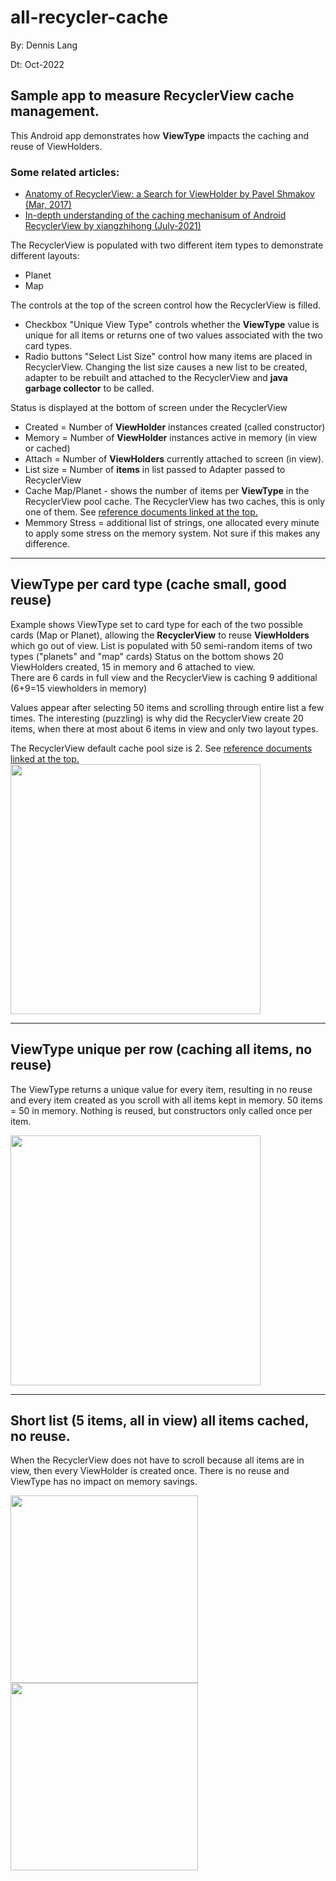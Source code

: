
# all-recycler-cache

By: Dennis Lang

Dt: Oct-2022

## Sample app to measure RecyclerView cache management. 

This Android app demonstrates how <b>ViewType</b> impacts the caching and reuse of ViewHolders.
 

### Some related articles:
- <a href="https://medium.com/android-news/anatomy-of-recyclerview-part-1-a-search-for-a-viewholder-404ba3453714">
    Anatomy of RecyclerView: a Search for ViewHolder by Pavel Shmakov (Mar, 2017) </a>
- <a href="https://segmentfault.com/a/1190000040421118/en">
    In-depth understanding of the caching mechanisum of Android RecyclerView by xiangzhihong (July-2021)</a>



The RecyclerView is populated with two different item types to demonstrate different layouts:
- Planet 
- Map 

The controls at the top of the screen control how the RecyclerView is filled. 
- Checkbox  "Unique View Type" controls whether the <b>ViewType</b> value is unique for all items 
or returns one of two values associated with the two card types.
- Radio buttons  "Select List Size" control how many items are placed in RecyclerView. 
Changing the list size causes a new list to be created, adapter to be rebuilt and attached to 
the RecyclerView and <b>java garbage collector</b> to be called. 

Status is displayed at the bottom of screen under the RecyclerView
- Created = Number of <b>ViewHolder</b> instances created (called constructor)
- Memory = Number of <b>ViewHolder</b> instances active in memory (in view or cached)
- Attach = Number of <b>ViewHolders</b> currently attached to screen (in view).
- List size = Number of <b>items</b> in list passed to Adapter passed to RecyclerView
- Cache Map/Planet - shows the number of items per <b>ViewType</b> in the RecyclerView pool cache. 
 The RecyclerView has two caches, this is only one of them. See [reference documents linked at the top.](#Some-related-articles)
- Memmory Stress = additional list of strings, one allocated every minute to apply
some stress on the memory system.  Not sure if this makes any difference. 

<hr>

## ViewType per card type (cache small, good reuse)

Example shows ViewType set to card type for each of the two possible cards (Map or Planet), 
allowing the <b>RecyclerView</b> to reuse <b>ViewHolders</b> which go out of view. 
List is populated with 50 semi-random items of two types ("planets" and "map" cards)
Status on the bottom shows 20 ViewHolders created, 15 in memory and 6 attached to view.  
There are 6 cards in full view and the RecyclerView is caching 9 additional (6+9=15 viewholders in memory)

Values appear after selecting 50 items and scrolling through entire list a few times. 
The interesting (puzzling) is why did the RecyclerView create 20 items, when there at most about 6 items in view and only two layout types. 

The RecyclerView default cache pool size is 2. See [reference documents linked at the top.](#Some-related-articles)
<img src="images/reuse-50.jpg" width="400" >

<hr>

## ViewType unique per row (caching all items, no reuse)

The ViewType returns a unique value for every item, resulting in no reuse and 
every item created as you scroll with all items kept in memory. 50 items = 50 in memory. 
Nothing is reused, but constructors only called once per item. 

<img src="images/unique-50.jpg" width="400" >

<hr>

## Short list (5 items, all in view) all items cached, no reuse.

When the RecyclerView does not have to scroll because all items are in view, then every ViewHolder is created once. 
There is no reuse and ViewType has no impact on memory savings. 

<img src="images/reuse-5.jpg" width="300">

<img src="images/unique-5.jpg" width="300">